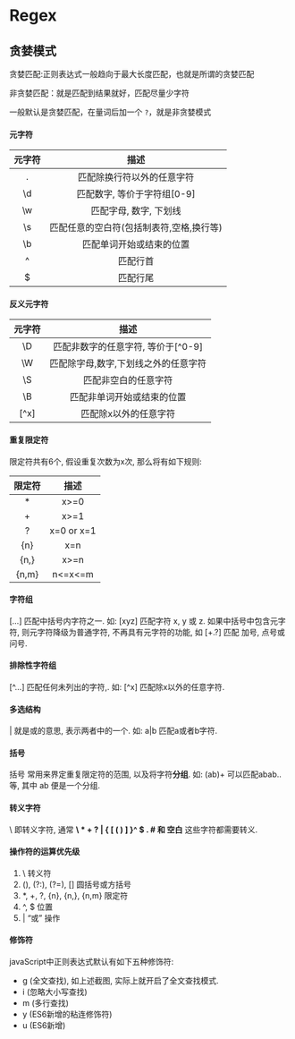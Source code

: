 # Regex

## 贪婪模式

贪婪匹配:正则表达式一般趋向于最大长度匹配，也就是所谓的贪婪匹配

非贪婪匹配：就是匹配到结果就好，匹配尽量少字符

一般默认是贪婪匹配，在量词后加一个 `?`，就是非贪婪模式

#### 元字符

| 元字符 |                   描述                   |
| :----: | :--------------------------------------: |
|   .    |        匹配除换行符以外的任意字符        |
|   \d   |       匹配数字, 等价于字符组[0-9]        |
|   \w   |          匹配字母, 数字, 下划线          |
|   \s   | 匹配任意的空白符(包括制表符,空格,换行等) |
|   \b   |         匹配单词开始或结束的位置         |
|   ^    |                 匹配行首                 |
|   $    |                 匹配行尾                 |

#### 反义元字符

| 元字符 |                 描述                 |
| :----: | :----------------------------------: |
|   \D   |  匹配非数字的任意字符, 等价于[^0-9]  |
|   \W   | 匹配除字母,数字,下划线之外的任意字符 |
|   \S   |         匹配非空白的任意字符         |
|   \B   |      匹配非单词开始或结束的位置      |
|  [^x]  |        匹配除x以外的任意字符         |

#### 重复限定符

限定符共有6个, 假设重复次数为x次, 那么将有如下规则:

| 限定符 |    描述    |
| :----: | :--------: |
|   *    |    x>=0    |
|   +    |    x>=1    |
|   ?    | x=0 or x=1 |
|  {n}   |    x=n     |
|  {n,}  |    x>=n    |
| {n,m}  |  n<=x<=m   |

#### 字符组

[…] 匹配中括号内字符之一. 如: [xyz] 匹配字符 x, y 或 z. 如果中括号中包含元字符, 则元字符降级为普通字符, 不再具有元字符的功能, 如 [+.?] 匹配 加号, 点号或问号.

#### 排除性字符组

[^…] 匹配任何未列出的字符,. 如: [^x] 匹配除x以外的任意字符.

#### 多选结构

| 就是或的意思, 表示两者中的一个. 如: a|b 匹配a或者b字符.

#### 括号

括号 常用来界定重复限定符的范围, 以及将字符**分组**. 如: (ab)+ 可以匹配abab..等, 其中 ab 便是一个分组.

#### 转义字符

\ 即转义字符, 通常 **\ \* + ? | { [ ( ) ] }^ $ . # 和 空白** 这些字符都需要转义.

#### 操作符的运算优先级

1. \ 转义符
2. (), (?:), (?=), [] 圆括号或方括号
3. *, +, ?, {n}, {n,}, {n,m} 限定符
4. ^, $ 位置
5. | “或” 操作

#### 修饰符

javaScript中正则表达式默认有如下五种修饰符:

- g (全文查找), 如上述截图, 实际上就开启了全文查找模式.
- i (忽略大小写查找)
- m (多行查找)
- y (ES6新增的粘连修饰符)
- u (ES6新增)